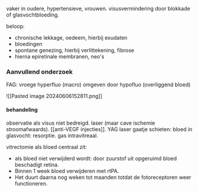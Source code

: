vaker in oudere, hypertensieve, vrouwen.
visusvermindering door blokkade of glasvochtbloeding.

beloop:
- chronische lekkage, oedeem, hierbij exudaten
- bloedingen
- spontane genezing, hierbij verlittekening, fibrose
- hierna epiretinale membranen, neo's

### Aanvullend onderzoek
FAG: vroege hyperfluo (macro) omgeven door hypofluo (overliggend bloed)

![[Pasted image 20240606152811.png]]

#### behandeling
observatie als visus niet bedreigd.
laser (maar cave ischemie stroomafwaards).
[[anti-VEGF injecties]].
YAG laser gaatje schieten: bloed in glasvocht: resorptie.
gas intravitreaal.

vitrectomie als bloed centraal zit:
- als bloed niet verwijderd wordt: door zuurstof uit opgeruimd bloed beschadigt retina. 
- Binnen 1 week bloed verwijderen met rtPA. 
- Het duurt daarna nog weken tot maanden totdat de fotoreceptoren weer functioneren. 

